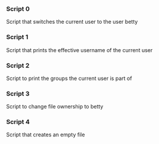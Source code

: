 ### Script 0
Script that switches the current user to the user betty
### Script 1
Script that prints the effective username of the current user
### Script 2
Script to print the groups the current user is part of
### Script 3
Script to change file ownership to betty
### Script 4
Script that creates an empty file
